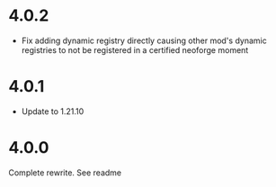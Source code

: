 # 4.0.2

- Fix adding dynamic registry directly causing other mod's dynamic registries to not be registered in a certified neoforge moment

# 4.0.1

- Update to 1.21.10

# 4.0.0

Complete rewrite. See readme